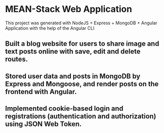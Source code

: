 # MEAN-Stack Web Application

This project was generated with NodeJS + Express + MongoDB + Angular Application with the help of the Angular CLI

## Built a blog website for users to share image and text posts online with save, edit and delete routes.
## Stored user data and posts in MongoDB by Express and Mongoose, and render posts on the frontend with Angular.
## Implemented cookie-based login and registrations (authentication and authorization) using JSON Web Token.
